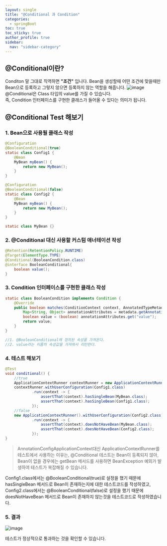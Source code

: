 ```yaml
---
layout: single
title: "@Conditional 과 Condition"
categories:
  - springBoot
toc: true
toc_sticky: true
author_profile: true
sidebar:
  nav: "sidebar-category"
---
```


## @Conditional이란?

Conditon 말 그대로 직역하면 **"조건"** 입니다. Bean을 생성할때 어떤 조건에 맞을때만 Bean으로 등록하고 그렇지 않으면 등록하지 않는 역할을 해줍니다.
![image](https://github.com/user-attachments/assets/51f842bd-92f1-4320-a113-5d47b00ca723)
@Conditional은 Class 타입의 value를 가질 수 있습니다. <br/>
즉, Condition 인터페이스를 구현한 클래스가 들어올 수 있다는 의미가 됩니다.

## @Conditional Test 해보기

### 1. Bean으로 사용될 클래스 작성

```java
@Configuration
@BooleanConditional(true)
static class Config1 {
    @Bean
    MyBean myBean() {
        return new MyBean();
    }
}

@Configuration
@BooleanConditional(false)
static class Config2 {
    @Bean
    MyBean myBean() {
        return new MyBean();
    }
}

static class MyBean {}
```

### 2. @Conditional 대신 사용할 커스텀 애너테이션 작성

```java
@Retention(RetentionPolicy.RUNTIME)
@Target(ElementType.TYPE)
@Conditional(BooleanCondition.class)
@interface BooleanConditional{
    boolean value();
}
```

### 3. Condition 인터페이스를 구현한 클래스 작성

```java
static class BooleanCondition implements Condition {
    @Override
    public boolean matches(ConditionContext context, AnnotatedTypeMetadata metadata) {
        Map<String, Object> annotationAttributes = metadata.getAnnotationAttributes(BooleanConditional.class.getName());
        boolean value = (boolean) annotationAttributes.get("value");
        return value;
    }
}

//1. @BooleanConditional에 정의된 속성을 가져온다.
//2. value라는 이름의 속성값을 가져와서 리턴한다.
```

### 4. 테스트 해보기

```java
@Test
void conditional() {
    //true
    ApplicationContextRunner contextRunner = new ApplicationContextRunner();
    contextRunner.withUserConfiguration(Config1.class)
            .run(context -> {
                assertThat(context).hasSingleBean(MyBean.class);
                assertThat(context).hasSingleBean(Config1.class);
            });
    //false
    new ApplicationContextRunner().withUserConfiguration(Config2.class)
            .run(context -> {
                assertThat(context).doesNotHaveBean(MyBean.class);
                assertThat(context).doesNotHaveBean(Config2.class);
            });
}
```

> AnnotationConfigApplicationContext대신 ApplicationContextRunner를 테스트에서 사용하는 이유는, @Conditional 테스트는 Bean이 등록되지 않아, Bean이 없을 경우에는 getBean 메서드를 사용하면 BeanException 예외가 발생하여 테스트가 복잡해질 수 있습니다.

Config1.class에서는 @BooleanConditional(true)로 설정을 했기 때문에 hasSingleBean 메서드로 Bean이 존재하는지에 대한 테스트코드를 작성하였고,<br/>
Config2.class에서는 @BooleanConditional(false)로 설정을 했기 때문에 doesNotHaveBean 메서드로 Bean이 존재하지 않는것을 테스트코드로 작성하였습니다.

### 5. 결과

![image](https://github.com/user-attachments/assets/4e9f8e9e-4ae0-423b-966f-02f7c88f8e99)

테스트가 정상적으로 통과하는 것을 확인할 수 있습니다.
